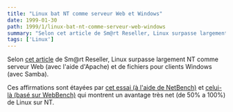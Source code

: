 ```yaml
---
title: "Linux bat NT comme serveur Web et Windows"
date: 1999-01-30
path: 1999/1/linux-bat-nt-comme-serveur-web-windows
summary: "Selon cet article de Sm@rt Reseller, Linux surpasse largement NT comme serveur Web (avec l'aide d'Apache) et de fichiers pour clients Windows (avec Samba)."
tags: ['Linux']
---
```


<P>
Selon <A HREF="http://www.zdnet.com/sr/stories/issue/0,4537,387506,00.html">cet
article</A> de Sm@rt Reseller, Linux surpasse largement NT comme
serveur Web (avec l'aide d'Apache) et de fichiers pour clients Windows
(avec Samba).
</P>

<P>
Ces affirmations sont étayées par <A HREF="http://www.zdnet.com/sr/stories/issue/0,4537,2196106,00.html">cet
essai (à l'aide de NetBench)</A> et <A HREF="http://www.zdnet.com/sr/stories/issue/0,4537,2196115,00.html">celui-là
(basé sur WebBench)</A> qui montrent un avantage très net (de 50% a 100%)
de Linux sur NT.
</P>


